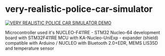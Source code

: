 # very-realistic-police-car-simulator

[![VERY REALISTIC POLICE CAR SIMULATOR DEMO](https://img.youtube.com/vi/69nwqNPbf4E/0.jpg)](https://www.youtube.com/watch?v=69nwqNPbf4E)


Microcontroller used it's
  NUCLEO-F411RE - STM32 Nucleo-64 development board with STM32F411RE MCU
with 
 	KA-Nucleo-UniExp - expander (shield) compatible with Arduino / NUCLEO with Bluetooth 2.0+EDR, MEMS LIS35D and temperature sensor
